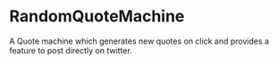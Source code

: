 # RandomQuoteMachine
A Quote machine which generates new quotes on click and provides a feature to post directly on twitter.
